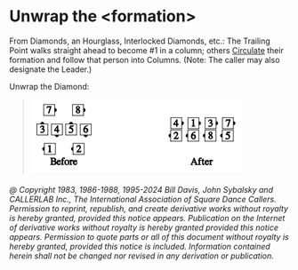 
# Unwrap the \<formation>

From Diamonds, an Hourglass, Interlocked Diamonds, etc.: The Trailing Point
walks straight ahead to become #1 in a column; 
others [Circulate](../b1/circulate.md) their formation
and follow that person into Columns. (Note: The caller may also designate the
Leader.) 

Unwrap the Diamond:

> 
> ![alt](unwrap.png)
> 

###### @ Copyright 1983, 1986-1988, 1995-2024 Bill Davis, John Sybalsky and CALLERLAB Inc., The International Association of Square Dance Callers. Permission to reprint, republish, and create derivative works without royalty is hereby granted, provided this notice appears. Publication on the Internet of derivative works without royalty is hereby granted provided this notice appears. Permission to quote parts or all of this document without royalty is hereby granted, provided this notice is included. Information contained herein shall not be changed nor revised in any derivation or publication.
